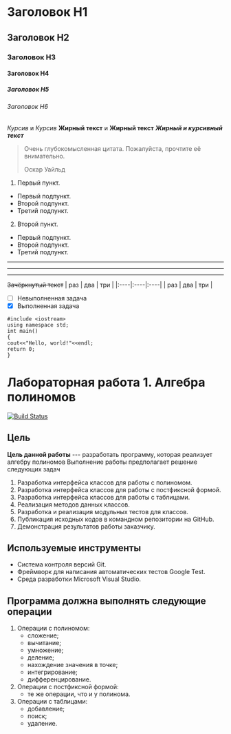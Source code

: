 # Заголовок H1
## Заголовок H2
### Заголовок H3
#### Заголовок H4
##### Заголовок H5
###### Заголовок H6
*Курсив* и _Курсив_
**Жирный текст** и __Жирный текст__
***Жирный и курсивный текст***
> Очень глубокомысленная цитата. Пожалуйста, прочтите её внимательно.
>
> Оскар Уайльд
1. Первый пункт.
- Первый подпункт.
- Второй подпункт.
- Третий подпункт.
2. Второй пункт.
- Первый подпункт.
- Второй подпункт.
- Третий подпункт.
***
---
___
~~Зачёркнутый текст~~
| раз | два | три |
|:----|:----|:----|
| раз | два | три |

- [ ] Невыполненная задача
- [X] Выполненная задача

```
#include <iostream>
using namespace std;
int main()
{
cout<<"Hello, world!"<<endl;
return 0;
}
```
# Лабораторная работа 1. Алгебра полиномов

[![Build Status](https://travis-ci.org/joemccann/dillinger.svg?branch=master)](https://travis-ci.org/joemccann/dillinger)

## Цель

__Цель данной работы__ --- разработать программу, которая реализует алгебру полиномов
Выполнение работы предполагает решение следующих задач
1. Разработка интерфейса классов для работы с полиномом.
2. Разработка интерфейса классов для работы с постфиксной формой.
3. Разработка интерфейса классов для работы с таблицами.
3. Реализация методов данных классов.
4. Разработка и реализация модульных тестов для классов.
5. Публикация исходных кодов в командном репозитории на GitHub.
6. Демонстрация результатов работы заказчику.


## Используемые инструменты
- Система контроля версий Git.
- Фреймворк для написания автоматических тестов Google Test.
- Среда разработки Microsoft Visual Studio.


## Программа должна выполнять следующие операции
1. Операции с полиномом:
    - сложение;
    - вычитание;
    - умножение;
    - деление;
    - нахождение значения в точке;
    - интегрирование;
    - дифференцирование.
2. Операции с постфиксной формой:
    - те же операции, что и у полинома.
3. Операции с таблицами:
    - добавление;
    - поиск;
    - удаление.
